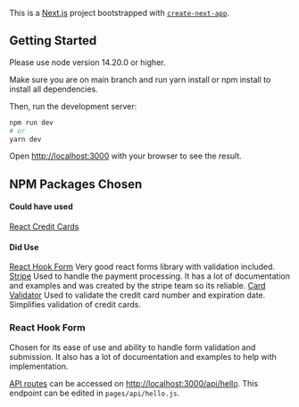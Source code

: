 This is a [Next.js](https://nextjs.org/) project bootstrapped with [`create-next-app`](https://github.com/vercel/next.js/tree/canary/packages/create-next-app).

## Getting Started

Please use node version 14.20.0 or higher.

Make sure you are on main branch and run yarn install or npm install to install all dependencies.

Then, run the development server:

```bash
npm run dev
# or
yarn dev
```

Open [http://localhost:3000](http://localhost:3000) with your browser to see the result.

## NPM Packages Chosen

#### Could have used

[React Credit Cards](https://www.npmjs.com/package/react-credit-cards)

#### Did Use

[React Hook Form](https://www.npmjs.com/package/react-hook-form)
Very good react forms library with validation included.
[Stripe](https://www.npmjs.com/package/stripe)
Used to handle the payment processing. It has a lot of documentation and examples and was created by the stripe team so its reliable.
[Card Validator](https://www.npmjs.com/package/card-validator)
Used to validate the credit card number and expiration date. Simplifies validation of credit cards.

### React Hook Form

Chosen for its ease of use and ability to handle form validation and submission. It also has a lot of documentation and examples to help with implementation.

[API routes](https://nextjs.org/docs/api-routes/introduction) can be accessed on [http://localhost:3000/api/hello](http://localhost:3000/api/hello). This endpoint can be edited in `pages/api/hello.js`.
